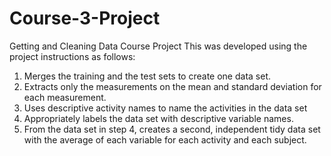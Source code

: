 # Course-3-Project
Getting and Cleaning Data Course Project
This was developed using the project instructions as follows:
1) Merges the training and the test sets to create one data set.
2) Extracts only the measurements on the mean and standard deviation for each measurement. 
3) Uses descriptive activity names to name the activities in the data set
4) Appropriately labels the data set with descriptive variable names. 
5) From the data set in step 4, creates a second, independent tidy data set with the average of each variable for each activity and each subject.

